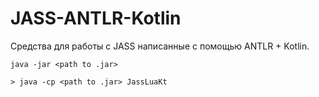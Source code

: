 # JASS-ANTLR-Kotlin

Средства для работы с JASS написанные с помощью ANTLR + Kotlin.

```
java -jar <path to .jar>
```

```
> java -cp <path to .jar> JassLuaKt
```
